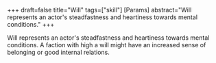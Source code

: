 +++
draft=false
title="Will"
tags=["skill"]
[Params]
  abstract="Will represents an actor's steadfastness and heartiness towards mental conditions."
+++

Will represents an actor's steadfastness and heartiness towards mental conditions. A faction with high a will might have an increased sense of belonging or good internal relations.
